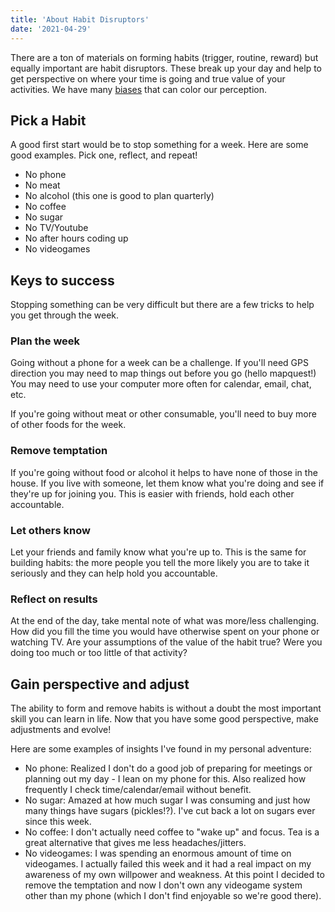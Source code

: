 ```yaml
---
title: 'About Habit Disruptors'
date: '2021-04-29'
---
```



There are a ton of materials on forming habits (trigger, routine, reward) but
equally important are habit disruptors. These break up your day and help to get
perspective on where your time is going and true value of your activities. We
have many [biases](https://yourbias.is/) that can color our perception.

## Pick a Habit

A good first start would be to stop something for a week. Here are some good examples. Pick one, reflect, and repeat!

* No phone
* No meat
* No alcohol (this one is good to plan quarterly)
* No coffee
* No sugar
* No TV/Youtube
* No after hours coding up
* No videogames

## Keys to success

Stopping something can be very difficult but there are a few tricks to help you get through the week.

### Plan the week

Going without a phone for a week can be a challenge. If you'll need GPS direction you may need to map things out before you go (hello mapquest!) You may need to use your computer more often for calendar, email, chat, etc.

If you're going without meat or other consumable, you'll need to buy more of other foods for the week.

### Remove temptation

If you're going without food or alcohol it helps to have none of those in the house. If you live with someone, let them know what you're doing and see if they're up for joining you. This is easier with friends, hold each other accountable.

### Let others know

Let your friends and family know what you're up to. This is the same for building habits: the more people you tell the more likely you are to take it seriously and they can help hold you accountable.

### Reflect on results

At the end of the day, take mental note of what was more/less challenging. How did you fill the time you would have otherwise spent on your phone or watching TV. Are your assumptions of the value of the habit true? Were you doing too much or too little of that activity?

## Gain perspective and adjust

The ability to form and remove habits is without a doubt the most important skill you can learn in life. Now that you have some good perspective, make adjustments and evolve!

Here are some examples of insights I've found in my personal adventure:

* No phone: Realized I don't do a good job of preparing for meetings or planning out my day - I lean on my phone for this. Also realized how frequently I check time/calendar/email without benefit.
* No sugar: Amazed at how much sugar I was consuming and just how many things have sugars (pickles!?). I've cut back a lot on sugars ever since this week.
* No coffee: I don't actually need coffee to "wake up" and focus. Tea is a great alternative that gives me less headaches/jitters.
* No videogames: I was spending an enormous amount of time on videogames. I actually failed this week and it had a real impact on my awareness of my own willpower and weakness. At this point I decided to remove the temptation and now I don't own any videogame system other than my phone (which I don't find enjoyable so we're good there).

